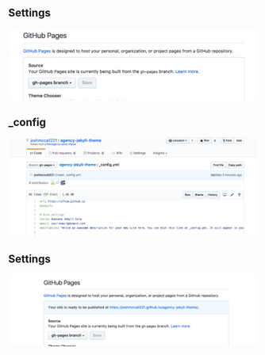 
## Settings
![jekyll_fork_fork](../../images/jekyll_settings.png)
## _config
![jekyll_config.png](../../images/jekyll_config.png)
 ## Settings
![jekyll_agency.png](../../images/jekyll_gh_pages.png)

